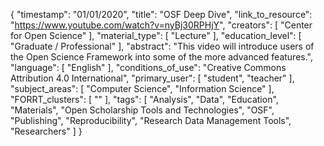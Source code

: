 {
    "timestamp": "01/01/2020",
    "title": "OSF Deep Dive",
    "link_to_resource": "https://www.youtube.com/watch?v=nyBj30RPHjY",
    "creators": [
        "Center for Open Science"
    ],
    "material_type": [
        "Lecture"
    ],
    "education_level": [
        "Graduate / Professional"
    ],
    "abstract": "This video will introduce users of the Open Science Framework into some of the more advanced features.",
    "language": [
        "English"
    ],
    "conditions_of_use": "Creative Commons Attribution 4.0 International",
    "primary_user": [
        "student",
        "teacher"
    ],
    "subject_areas": [
        "Computer Science",
        "Information Science"
    ],
    "FORRT_clusters": [
        ""
    ],
    "tags": [
        "Analysis",
        "Data",
        "Education",
        "Materials",
        "Open Scholarship Tools and Technologies",
        "OSF",
        "Publishing",
        "Reproducibility",
        "Research Data Management Tools",
        "Researchers"
    ]
}